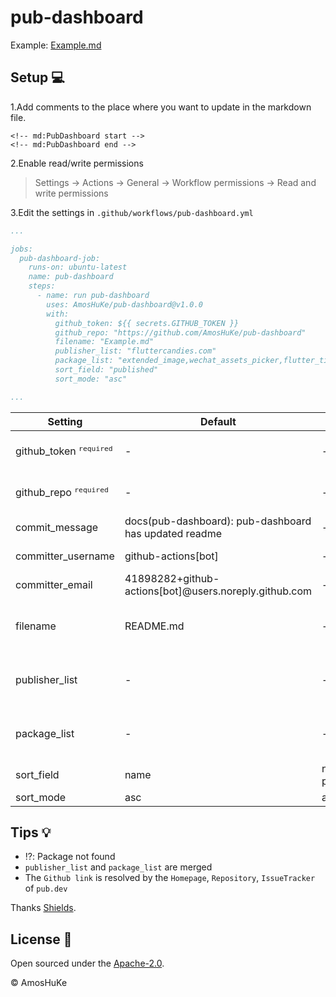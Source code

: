 # pub-dashboard

Example: [Example.md](Example.md)

## Setup 💻

1.Add comments to the place where you want to update in the markdown file.

```
<!-- md:PubDashboard start -->
<!-- md:PubDashboard end -->
```

2.Enable read/write permissions

> Settings -> Actions -> General -> Workflow permissions -> Read and write permissions 

3.Edit the settings in `.github/workflows/pub-dashboard.yml`

```yaml
...

jobs:
  pub-dashboard-job:
    runs-on: ubuntu-latest
    name: pub-dashboard
    steps:
      - name: run pub-dashboard
        uses: AmosHuKe/pub-dashboard@v1.0.0
        with:
          github_token: ${{ secrets.GITHUB_TOKEN }}
          github_repo: "https://github.com/AmosHuKe/pub-dashboard"
          filename: "Example.md"
          publisher_list: "fluttercandies.com"
          package_list: "extended_image,wechat_assets_picker,flutter_tilt"
          sort_field: "published"
          sort_mode: "asc"

...
```

| Setting | Default | Value | Description |  
|---------|---------|-------|-------------|
| github_token <sup>`required`</sup> | - | - | Github Token with repo permissions |
| github_repo <sup>`required`</sup> | - | - | Github repo to be manipulated |
| commit_message | docs(pub-dashboard): pub-dashboard has updated readme | - | Commit message |
| committer_username | github-actions[bot] | - | Committer username |
| committer_email | 41898282+github-actions[bot]@users.noreply.github.com | - | Committer email |
| filename | README.md | - | Markdown file <br/> e.g. "README.md" "test/test.md" |
| publisher_list | - | - | Publisher name (`,` split) <br/> e.g. "aa,bb,cc" |
| package_list | - | - | Package name (`,` split) <br/> e.g. "aa,bb,cc" |
| sort_field | name | name, published | Sort field |
| sort_mode | asc | asc, desc | Sort mode |

## Tips 💡

- ⁉️: Package not found
- `publisher_list` and `package_list` are merged
- The `Github link` is resolved by the `Homepage`, `Repository`, `IssueTracker` of `pub.dev`

Thanks [Shields](https://github.com/badges/shields).

## License 📄

Open sourced under the [Apache-2.0](LICENSE).

© AmosHuKe